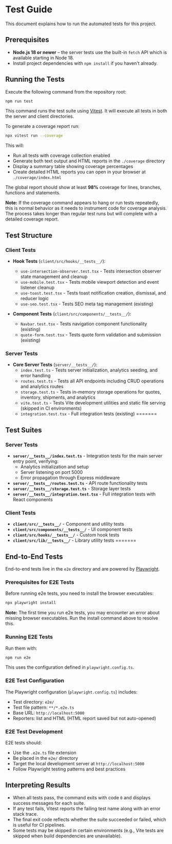 # Test Guide

This document explains how to run the automated tests for this project.

## Prerequisites

- **Node.js 18 or newer** – the server tests use the built-in `fetch` API which is available starting in Node 18.
- Install project dependencies with `npm install` if you haven't already.

## Running the Tests

Execute the following command from the repository root:

```bash
npm run test
```

This command runs the test suite using [Vitest](https://vitest.dev/). It will execute all tests in both the server and client directories.

To generate a coverage report run:

```bash
npx vitest run --coverage
```

This will:
- Run all tests with coverage collection enabled
- Generate both text output and HTML reports in the `./coverage` directory
- Display a summary table showing coverage percentages
- Create detailed HTML reports you can open in your browser at `./coverage/index.html`

The global report should show at least **98%** coverage for lines, branches, functions and statements.

**Note:** If the coverage command appears to hang or run tests repeatedly, this is normal behavior as it needs to instrument code for coverage analysis. The process takes longer than regular test runs but will complete with a detailed coverage report.


## Test Structure

### Client Tests
- **Hook Tests** (`client/src/hooks/__tests__/`):
  - `use-intersection-observer.test.tsx` - Tests intersection observer state management and cleanup
  - `use-mobile.test.tsx` - Tests mobile viewport detection and event listener cleanup
  - `use-toast.test.tsx` - Tests toast notification creation, dismissal, and reducer logic
  - `use-seo.test.tsx` - Tests SEO meta tag management (existing)

- **Component Tests** (`client/src/components/__tests__/`):
  - `Navbar.test.tsx` - Tests navigation component functionality (existing)
  - `quote-form.test.tsx` - Tests quote form validation and submission (existing)

### Server Tests
- **Core Server Tests** (`server/__tests__/`):
  - `index.test.ts` - Tests server initialization, analytics seeding, and error handling
  - `routes.test.ts` - Tests all API endpoints including CRUD operations and analytics routes
  - `storage.test.ts` - Tests in-memory storage operations for quotes, inventory, shipments, and analytics
  - `vite.test.ts` - Tests Vite development utilities and static file serving (skipped in CI environments)
  - `integration.test.tsx` - Full integration tests (existing)
=======

## Test Suites

### Server Tests

- **`server/__tests__/index.test.ts`** - Integration tests for the main server entry point, verifying:
  - Analytics initialization and setup
  - Server listening on port 5000
  - Error propagation through Express middleware
- **`server/__tests__/routes.test.ts`** - API route functionality tests
- **`server/__tests__/storage.test.ts`** - Storage layer tests
- **`server/__tests__/integration.test.tsx`** - Full integration tests with React components

### Client Tests

- **`client/src/__tests__/`** - Component and utility tests
- **`client/src/components/__tests__/`** - UI component tests
- **`client/src/hooks/__tests__/`** - Custom hook tests
- **`client/src/lib/__tests__/`** - Library utility tests
=======
## End-to-End Tests

End-to-end tests live in the `e2e` directory and are powered by [Playwright](https://playwright.dev/).

### Prerequisites for E2E Tests

Before running e2e tests, you need to install the browser executables:

```bash
npx playwright install
```

**Note:** The first time you run e2e tests, you may encounter an error about missing browser executables. Run the install command above to resolve this.

### Running E2E Tests

Run them with:

```bash
npm run e2e
```

This uses the configuration defined in `playwright.config.ts`.

### E2E Test Configuration

The Playwright configuration (`playwright.config.ts`) includes:
- Test directory: `e2e/`
- Test file pattern: `**/*.e2e.ts`
- Base URL: `http://localhost:5000`
- Reporters: list and HTML (HTML report saved but not auto-opened)

### E2E Test Development

E2E tests should:
- Use the `.e2e.ts` file extension
- Be placed in the `e2e/` directory
- Target the local development server at `http://localhost:5000`
- Follow Playwright testing patterns and best practices

## Interpreting Results

- When all tests pass, the command exits with code `0` and displays success messages for each suite.
- If any test fails, Vitest reports the failing test name along with an error stack trace.
- The final exit code reflects whether the suite succeeded or failed, which is useful for CI pipelines.
- Some tests may be skipped in certain environments (e.g., Vite tests are skipped when build dependencies are unavailable).

